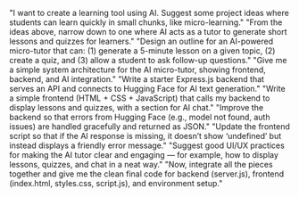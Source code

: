 "I want to create a learning tool using AI. Suggest some project ideas where students can learn quickly in small chunks, like micro-learning."
"From the ideas above, narrow down to one where AI acts as a tutor to generate short lessons and quizzes for learners."
"Design an outline for an AI-powered micro-tutor that can: (1) generate a 5-minute lesson on a given topic, (2) create a quiz, and (3) allow a student to ask follow-up questions."
"Give me a simple system architecture for the AI micro-tutor, showing frontend, backend, and AI integration."
"Write a starter Express.js backend that serves an API and connects to Hugging Face for AI text generation."
"Write a simple frontend (HTML + CSS + JavaScript) that calls my backend to display lessons and quizzes, with a section for AI chat."
"Improve the backend so that errors from Hugging Face (e.g., model not found, auth issues) are handled gracefully and returned as JSON."
"Update the frontend script so that if the AI response is missing, it doesn’t show ‘undefined’ but instead displays a friendly error message."
"Suggest good UI/UX practices for making the AI tutor clear and engaging — for example, how to display lessons, quizzes, and chat in a neat way."
"Now, integrate all the pieces together and give me the clean final code for backend (server.js), frontend (index.html, styles.css, script.js), and environment setup."
